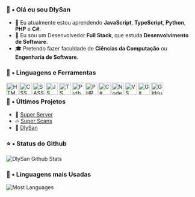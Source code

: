 ### 👋 • Olá eu sou DlySan

- 👥 Eu atualmente estou aprendendo **JavaScript**, **TypeScript**, **Python**, **PHP** e **C#**.
- 🌹 Eu sou um Desenvolvedor **Full Stack**, que estuda **Desenvolvimento de Software**.
- 🎓 Pretendo fazer faculdade de **Ciências da Computação** ou **Engenharia de Software**.

### 📐 • Linguagens e Ferramentas

<img align="left" height="32px" width="32px" alt="HTML logo" src="https://bit.ly/3gP4Qgx">
<img align="left" height="32px" width="32px" alt="CSS logo" src="https://bit.ly/37iML7j">
<img align="left" height="32px" width="32px" alt="SASS logo" src="https://cutt.ly/AQuzRbx">
<img align="left" height="32px" width="32px" alt="JS logo" src="https://bit.ly/3r1kzxY">
<img align="left" height="32px" width="32px" alt="TS logo" src= "https://cutt.ly/aQuhLvx">
<img align="left" height="32px" width="32px" alt="Python logo" src="https://bit.ly/3nk4bGw">
<img align="left" height="32px" width="32px" alt="PHP logo" src="https://cutt.ly/YQukyil">
<img align="left" height="32px" width="32px" alt="C# logo" src="https://cutt.ly/2QujDC2">
<img align="left" height="32px" width="32px" alt="Node.js logo" src="https://bit.ly/3rw9m8C">
<img align="left" height="32px" width="32px" alt="VS Сode logo" src="https://bit.ly/3qZmQcU">
<img align="left" height="32px" width="32px" alt="Git logo" src="https://bit.ly/34ayuYn">
<img align="left" height="32px" width="32px" alt="GitHub logo" src="https://bit.ly/3nlY4kZ">

<br/>

### 📕 • Últimos Projetos

<ul>
<li>🎯 <a href="https://www.super-server.ml/">Super Server</a></li>
<li>🔥 <a href="https://www.superscans.site/">Super Scans</a></li>
<li>🚀 <a href="https://www.dlysan.cf/">DlySan</a></li>
</ul>

### ⭐ • Status do Github

<img align="center" src="https://github-readme-stats.vercel.app/api?username=Dly-San&include_all_commits=true&count_private=true&show_icons=true&line_height=20&title_color=7A7ADB&icon_color=2234AE&text_color=D3D3D3&bg_color=0,000000,130F40" alt="DlySan Github Stats">

### 🔗 • Linguagens mais Usadas

<img align="center" src="https://github-readme-stats.vercel.app/api/top-langs/?username=Dly-San&include_all_commits=true&count_private=true&show_icons=true&line_height=20&title_color=7A7ADB&icon_color=2234AE&text_color=D3D3D3&bg_color=0,000000,130F40" alt="Most Languages">
